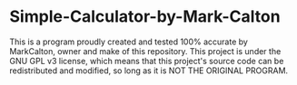 # Simple-Calculator-by-Mark-Calton
This is a program proudly created and tested 100% accurate by MarkCalton, owner and make of this repository. This project is under the GNU GPL v3 license, which means that this project's source code can be redistributed and modified, so long as it is NOT THE ORIGINAL PROGRAM.
